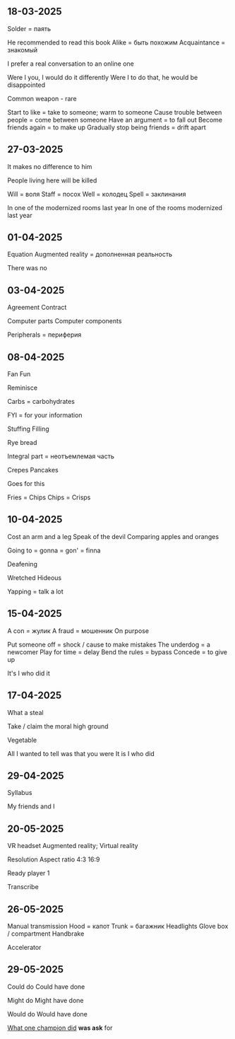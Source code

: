 ## 18-03-2025

Solder = паять

He recommended to read this book
Alike = быть похожим
Acquaintance = знакомый 

I prefer a real conversation to an online one

Were I you, I would do it differently 
Were I to do that, he would be disappointed 

Common weapon - rare 

Start to like = take to someone; warm to someone
Cause trouble between people = come between someone
Have an argument = to fall out
Become friends again = to make up
Gradually stop being friends = drift apart

## 27-03-2025

It makes no difference to him 

People living here will be killed

Will = воля
Staff = посох
Well = колодец
Spell = заклинания

In one of the modernized rooms last year
In one of the rooms modernized last year

## 01-04-2025

Equation 
Augmented reality = дополненная реальность

There was no

## 03-04-2025

Agreement 
Contract

Computer parts
Computer components

Peripherals = периферия 

## 08-04-2025

Fan
Fun

Reminisce

Carbs = carbohydrates

FYI = for your information

Stuffing
Filling 

Rye bread

Integral part = неотъемлемая часть

Crepes 
Pancakes

Goes for this

Fries = Chips
Chips = Crisps


## 10-04-2025

Cost an arm and a leg
Speak of the devil
Comparing apples and oranges

Going to = gonna = gon' = finna

Deafening 

Wretched
Hideous 

Yapping = talk a lot

## 15-04-2025

A con = жулик
A fraud = мошенник 
On purpose

Put someone off = shock / cause to make mistakes
The underdog = a newcomer
Play for time = delay 
Bend the rules = bypass 
Concede = to give up

It's I who did it

## 17-04-2025

What a steal

Take / claim the moral high ground

Vegetable 

All I wanted to tell was that you were
It is I who did 

## 29-04-2025

Syllabus

My friends and I 

## 20-05-2025

VR headset
Augmented reality; Virtual reality

Resolution
Aspect ratio
4:3
16:9

Ready player 1

Transcribe

## 26-05-2025

Manual transmission
Hood = капот
Trunk = багажник
Headlights
Glove box / compartment
Handbrake

Accelerator

## 29-05-2025

Could do
Could have done

Might do
Might have done

Would do
Would have done

<u>What one champion did</u> **was ask** for